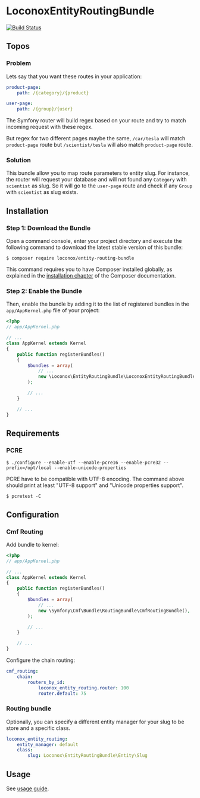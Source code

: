 LoconoxEntityRoutingBundle
==========================

[![Build Status](https://travis-ci.org/loconox/EntityRoutingBundle.svg?branch=master)](https://travis-ci.org/loconox/EntityRoutingBundle)

Topos
-----

### Problem


Lets say that you want these routes in your application:
```yaml
product-page:
    path: /{category}/{product}

user-page:
    path: /{group}/{user}
```

The Symfony router will build regex based on your route and try to match incoming request with these regex.

But regex for two different pages maybe the same, `/car/tesla` will match `product-page` route but `/scientist/tesla` will also match `product-page` route.

### Solution


This bundle allow you to map route parameters to entity slug. For instance, the router will request your database and will not found any `Category` with `scientist` as slug. So it will go to the `user-page` route and check if any `Group` with `scientist` as slug exists.


Installation
------------

### Step 1: Download the Bundle


Open a command console, enter your project directory and execute the
following command to download the latest stable version of this bundle:

```console
$ composer require loconox/entity-routing-bundle
```

This command requires you to have Composer installed globally, as explained
in the [installation chapter](https://getcomposer.org/doc/00-intro.md)
of the Composer documentation.

### Step 2: Enable the Bundle

Then, enable the bundle by adding it to the list of registered bundles
in the `app/AppKernel.php` file of your project:

```php
<?php
// app/AppKernel.php

// ...
class AppKernel extends Kernel
{
    public function registerBundles()
    {
        $bundles = array(
            // ...
            new \Loconox\EntityRoutingBundle\LoconoxEntityRoutingBundle(),
        );

        // ...
    }

    // ...
}
```

Requirements
------------

### PCRE

    $ ./configure --enable-utf --enable-pcre16 --enable-pcre32 --prefix=/opt/local --enable-unicode-properties

PCRE have to be compatible with UTF-8 encoding.
The command above should print at least "UTF-8 support" and "Unicode properties support".

    $ pcretest -C

Configuration
-------------

### Cmf Routing

Add bundle to kernel:

```php
<?php
// app/AppKernel.php

// ...
class AppKernel extends Kernel
{
    public function registerBundles()
    {
        $bundles = array(
            // ...
            new \Symfony\Cmf\Bundle\RoutingBundle\CmfRoutingBundle(),
        );

        // ...
    }

    // ...
}
```

Configure the chain routing:

```yaml
cmf_routing:
    chain:
        routers_by_id:
            loconox_entity_routing.router: 100
            router.default: 75
```

### Routing bundle

Optionally, you can specify a different entity manager for your slug to be store and a specific class.

```yaml
loconox_entity_routing:
    entity_manager: default
    class:
        slug: Loconox\EntityRoutingBundle\Entity\Slug
```

Usage
-----

See [usage guide](Resources/doc/Usage.md).
